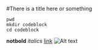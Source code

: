 #There is a title here or something

    pwd 
    mkdir codeblock
    cd codeblock

**notbold**
*italics*
[link](www.google.com)
![Alt text](C:/Sites/phase-0-gps-1/gps1.1.png)

